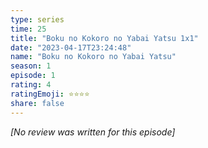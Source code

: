 ```yaml
---
type: series
time: 25
title: "Boku no Kokoro no Yabai Yatsu 1x1"
date: "2023-04-17T23:24:48"
name: "Boku no Kokoro no Yabai Yatsu"
season: 1
episode: 1
rating: 4
ratingEmoji: ⭐️⭐️⭐️⭐️
share: false
---
```


*[No review was written for this episode]*
